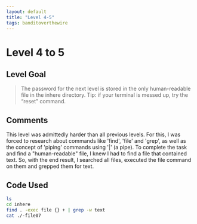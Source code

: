 ```yaml
---
layout: default
title: "Level 4-5"
tags: banditoverthewire
---
```


# Level 4 to 5

## Level Goal
> The password for the next level is stored in the only human-readable file in the inhere directory. Tip: if your terminal is messed up, try the “reset” command.

## Comments
This level was admittedly harder than all previous levels. For this, I was forced to research about commands like 'find', 'file' and 'grep', as well as the concept of 'piping' commands using '|' (a pipe). To complete the task and find a "human-readable" file, I knew I had to find a file that contained text. So, with the end result, I searched all files, executed the file command on them and grepped them for text.

Code Used
------
```bash
ls
cd inhere
find . -exec file {} + | grep -w text
cat ./-file07
```
